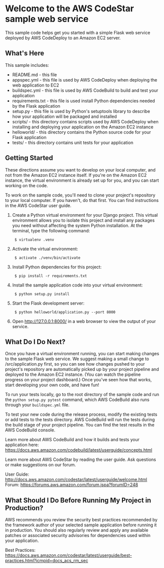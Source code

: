 Welcome to the AWS CodeStar sample web service
==============================================

This sample code helps get you started with a simple Flask web service
deployed by AWS CodeDeploy to an Amazon EC2 server.

What's Here
-----------

This sample includes:

* README.md - this file
* appspec.yml - this file is used by AWS CodeDeploy when deploying the web
  application to EC2
* buildspec.yml - this file is used by AWS CodeBuild to build and test
  your application
* requirements.txt - this file is used install Python dependencies needed by
  the Flask application
* setup.py - this file is used by Python's setuptools library to describe how
  your application will be packaged and installed
* scripts/ - this directory contains scripts used by AWS CodeDeploy when
  installing and deploying your application on the Amazon EC2 instance
* helloworld/ - this directory contains the Python source code for your Flask application
* tests/ - this directory contains unit tests for your application


Getting Started
---------------

These directions assume you want to develop on your local computer, and not
from the Amazon EC2 instance itself. If you're on the Amazon EC2 instance, the
virtual environment is already set up for you, and you can start working on the
code.

To work on the sample code, you'll need to clone your project's repository to your
local computer. If you haven't, do that first. You can find instructions in the
AWS CodeStar user guide.

1. Create a Python virtual environment for your Django project. This virtual
   environment allows you to isolate this project and install any packages you
   need without affecting the system Python installation. At the terminal, type
   the following command:

        $ virtualenv .venv

2. Activate the virtual environment:

        $ activate ./venv/bin/activate

3. Install Python dependencies for this project:

        $ pip install -r requirements.txt

4. Install the sample application code into your virtual environment:

        $ python setup.py install

5. Start the Flask development server:

        $ python helloworld/application.py --port 8000

6. Open http://127.0.0.1:8000/ in a web browser to view the output of your
   service.

What Do I Do Next?
------------------

Once you have a virtual environment running, you can start making changes to
the sample Flask web service. We suggest making a small change to
/src/application.py first, so you can see how changes pushed to your project's
repository are automatically picked up by your project pipeline and deployed to
the Amazon EC2 instance. (You can watch the pipeline progress on your project dashboard.)
Once you've seen how that works, start developing your own code, and have fun!

To run your tests locally, go to the root directory of the sample code and run
the `python setup.py pytest` command, which AWS CodeBuild also runs through
your `buildspec.yml` file.

To test your new code during the release process, modify the existing tests or
add tests to the tests directory. AWS CodeBuild will run the tests during the
build stage of your project pipeline. You can find the test results
in the AWS CodeBuild console.

Learn more about AWS CodeBuild and how it builds and tests your application here:
https://docs.aws.amazon.com/codebuild/latest/userguide/concepts.html

Learn more about AWS CodeStar by reading the user guide. Ask questions or make
suggestions on our forum.

User Guide: http://docs.aws.amazon.com/codestar/latest/userguide/welcome.html
Forum: https://forums.aws.amazon.com/forum.jspa?forumID=248

What Should I Do Before Running My Project in Production?
------------------

AWS recommends you review the security best practices recommended by the framework
author of your selected sample application before running it in production. You
should also regularly review and apply any available patches or associated security
advisories for dependencies used within your application.

Best Practices: https://docs.aws.amazon.com/codestar/latest/userguide/best-practices.html?icmpid=docs_acs_rm_sec
